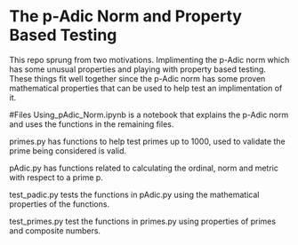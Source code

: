 # The p-Adic Norm and Property Based Testing
This repo sprung from two motivations. Implimenting the p-Adic norm which has some unusual properties and playing with property based testing. These things fit well together since the p-Adic norm has some proven mathematical properties that can be used to help test an implimentation of it.

#Files
Using_pAdic_Norm.ipynb is a notebook that explains the p-Adic norm and uses the functions in the remaining files. 

primes.py has functions to help test primes up to 1000, used to validate the prime being considered is valid.

pAdic.py has functions related to calculating the ordinal, norm and metric with respect to a prime p.

test_padic.py tests the functions in pAdic.py using the mathematical properties of the functions.

test_primes.py test the functions in primes.py using properties of primes and composite numbers.